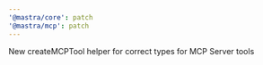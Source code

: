 ```yaml
---
'@mastra/core': patch
'@mastra/mcp': patch
---
```


New createMCPTool helper for correct types for MCP Server tools

